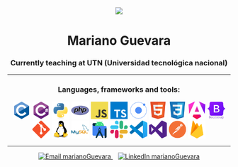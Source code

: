<div id="header" align="center">
    <img src="https://media.giphy.com/media/yALcFbrKshfoY/giphy.gif" width="200" />
    <h1>Mariano Guevara</h1>
    <h3>Currently teaching at UTN (Universidad tecnológica nacional)</h3>
</div>

<hr/>

<div id="herramientas" align="center">
    <h3>Languages, frameworks and tools:</h3>
    <div> 
        <img src="https://github.com/devicons/devicon/blob/master/icons/c/c-original.svg" title="C" width="40" height="40"/>        
        <img src="https://github.com/devicons/devicon/blob/master/icons/csharp/csharp-original.svg" title="CSHARP" width="40" height="40"/>
        <img src="https://github.com/devicons/devicon/blob/master/icons/python/python-original.svg" title="PYTHON" width="40" height="40"/>
        <img src="https://github.com/devicons/devicon/blob/master/icons/php/php-original.svg" title="PHP" width="40" height="40"/>
        <img src="https://github.com/devicons/devicon/blob/master/icons/javascript/javascript-original.svg" title="JS" width="40" height="40"/>
        <img src="https://github.com/devicons/devicon/blob/master/icons/typescript/typescript-original.svg" title="TS" width="40" height="40"/>
        <img src="https://github.com/devicons/devicon/blob/master/icons/ionic/ionic-original.svg" title="IONIC" width="40" height="40"/>
        <img src="https://github.com/devicons/devicon/blob/master/icons/html5/html5-original.svg" title="HTML" width="40" height="40"/>
        <img src="https://github.com/devicons/devicon/blob/master/icons/css3/css3-original.svg" title="CSS" width="40" height="40"/>
        <img src="https://github.com/devicons/devicon/blob/master/icons/angular/angular-original.svg" title="ANGULAR" width="40" height="40"/>
        <img src="https://github.com/devicons/devicon/blob/master/icons/bootstrap/bootstrap-original-wordmark.svg" title="BOOTSTRAP" width="40" height="40"/>
        <img src="https://github.com/devicons/devicon/blob/master/icons/git/git-original.svg" title="GIT" width="40" height="40"/>
        <img src="https://github.com/devicons/devicon/blob/master/icons/linux/linux-original.svg" title="LINUX" width="40" height="40"/>
        <img src="https://github.com/devicons/devicon/blob/master/icons/mysql/mysql-original-wordmark.svg" title="MYSQL" width="40" height="40"/>
        <img src="https://github.com/devicons/devicon/blob/master/icons/androidstudio/androidstudio-original.svg" title="ANDROIDSTUDIO" width="40" height="40"/>
        <img src="https://github.com/devicons/devicon/blob/master/icons/slack/slack-original.svg" title="SLACK" width="40" height="40"/>
        <img src="https://github.com/devicons/devicon/blob/master/icons/vscode/vscode-original.svg" title="VSCODE" width="40" height="40"/>
        <img src="https://github.com/devicons/devicon/blob/master/icons/visualstudio/visualstudio-plain.svg" title="VS" width="40" height="40"/>
        <img src="https://github.com/devicons/devicon/blob/master/icons/postman/postman-original.svg" title="POSTMAN" width="40" height="40"/>
        <img src="https://github.com/devicons/devicon/blob/master/icons/firebase/firebase-original.svg" title="FIREBASE" width="40" height="40"/>
    </div>
</div>

<hr/>

<div align="center">
  <a href="mailto:marianoguevara2005@gmail.com" title="Email: marianoguevara2005@gmail.com">
    <img src="https://img.icons8.com/fluent/50/000000/gmail.png" alt="Email marianoGuevara" width="40" height="40">
  </a>&nbsp;&nbsp;
  <a href="https://www.linkedin.com/in/mariano-guevara-8aa56826a" title="LinkedIn: marianoGuevara">
    <img src="https://img.icons8.com/color/50/000000/linkedin.png" alt="LinkedIn marianoGuevara" width="40" height="40">
  </a>
</div>
